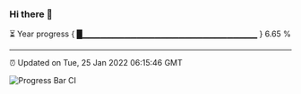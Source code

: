 ### Hi there 👋

⏳ Year progress { █▁▁▁▁▁▁▁▁▁▁▁▁▁▁▁▁▁▁▁▁▁▁▁▁▁▁▁▁▁ } 6.65 %

---

⏰ Updated on Tue, 25 Jan 2022 06:15:46 GMT

![Progress Bar CI](https://github.com/liununu/liununu/workflows/Progress%20Bar%20CI/badge.svg)
